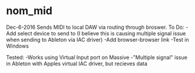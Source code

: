 # nom_mid
Dec-6-2016 Sends MIDI to local DAW via routing through broswer. 
To Do:
-Add select device to send to (I believe this is causing multiple signal issue when sending to Ableton via IAC driver)
-Add browser-browser link
-Test in Windows

Tested:  -Works using Virtual Input port on Massive
         -"Multiple signal" issue in Ableton with Apples virtual IAC driver, but recieves data
